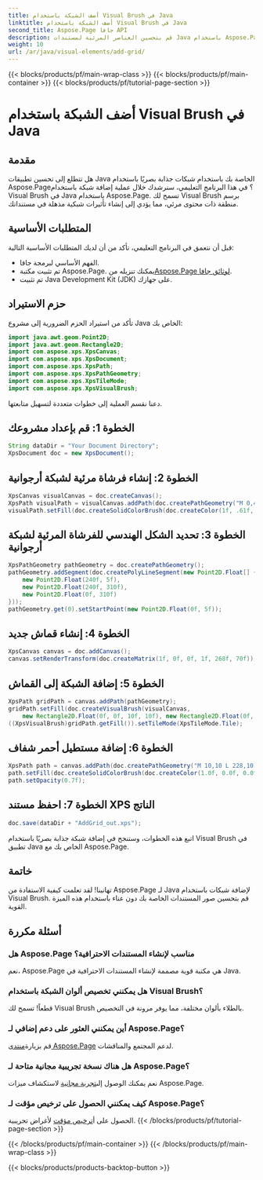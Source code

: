 ```yaml
---
title: أضف الشبكة باستخدام Visual Brush في Java
linktitle: أضف الشبكة باستخدام Visual Brush في Java
second_title: Aspose.Page جافا API
description: قم بتحسين العناصر المرئية لمستندات Java باستخدام Aspose.Page! تعلم كيفية إضافة الشبكات باستخدام Visual Brush خطوة بخطوة. ارفع مستوى جاذبية طلبك دون عناء.
weight: 10
url: /ar/java/visual-elements/add-grid/
---
```


{{< blocks/products/pf/main-wrap-class >}}
{{< blocks/products/pf/main-container >}}
{{< blocks/products/pf/tutorial-page-section >}}

# أضف الشبكة باستخدام Visual Brush في Java

## مقدمة
هل تتطلع إلى تحسين تطبيقات Java الخاصة بك باستخدام شبكات جذابة بصريًا باستخدام Aspose.Page؟ في هذا البرنامج التعليمي، سنرشدك خلال عملية إضافة شبكة باستخدام Visual Brush في Java باستخدام Aspose.Page. تسمح لك Visual Brush برسم منطقة ذات محتوى مرئي، مما يؤدي إلى إنشاء تأثيرات شبكية مذهلة في مستنداتك.
## المتطلبات الأساسية
قبل أن نتعمق في البرنامج التعليمي، تأكد من أن لديك المتطلبات الأساسية التالية:
- الفهم الأساسي لبرمجة جافا.
-  تم تثبيت مكتبة Aspose.Page. يمكنك تنزيله من[Aspose.Page لوثائق جافا](https://reference.aspose.com/page/java/).
- تم تثبيت Java Development Kit (JDK) على جهازك.
## حزم الاستيراد
تأكد من استيراد الحزم الضرورية إلى مشروع Java الخاص بك:
```java
import java.awt.geom.Point2D;
import java.awt.geom.Rectangle2D;
import com.aspose.xps.XpsCanvas;
import com.aspose.xps.XpsDocument;
import com.aspose.xps.XpsPath;
import com.aspose.xps.XpsPathGeometry;
import com.aspose.xps.XpsTileMode;
import com.aspose.xps.XpsVisualBrush;
```
دعنا نقسم العملية إلى خطوات متعددة لتسهيل متابعتها.
## الخطوة 1: قم بإعداد مشروعك
```java
String dataDir = "Your Document Directory";
XpsDocument doc = new XpsDocument();
```
## الخطوة 2: إنشاء فرشاة مرئية لشبكة أرجوانية
```java
XpsCanvas visualCanvas = doc.createCanvas();
XpsPath visualPath = visualCanvas.addPath(doc.createPathGeometry("M 0,4 L 4,4 4,0 6,0 6,4 10,4 10,6 6,6 6,10 4,10 4,6 0,6 Z"));
visualPath.setFill(doc.createSolidColorBrush(doc.createColor(1f, .61f, 0.1f, 0.61f)));
```
## الخطوة 3: تحديد الشكل الهندسي للفرشاة المرئية لشبكة أرجوانية
```java
XpsPathGeometry pathGeometry = doc.createPathGeometry();
pathGeometry.addSegment(doc.createPolyLineSegment(new Point2D.Float[] {
    new Point2D.Float(240f, 5f),
    new Point2D.Float(240f, 310f),
    new Point2D.Float(0f, 310f)
}));
pathGeometry.get(0).setStartPoint(new Point2D.Float(0f, 5f));
```
## الخطوة 4: إنشاء قماش جديد
```java
XpsCanvas canvas = doc.addCanvas();
canvas.setRenderTransform(doc.createMatrix(1f, 0f, 0f, 1f, 268f, 70f));
```
## الخطوة 5: إضافة الشبكة إلى القماش
```java
XpsPath gridPath = canvas.addPath(pathGeometry);
gridPath.setFill(doc.createVisualBrush(visualCanvas,
    new Rectangle2D.Float(0f, 0f, 10f, 10f), new Rectangle2D.Float(0f, 0f, 10f, 10f)));
((XpsVisualBrush)gridPath.getFill()).setTileMode(XpsTileMode.Tile);
```
## الخطوة 6: إضافة مستطيل أحمر شفاف
```java
XpsPath path = canvas.addPath(doc.createPathGeometry("M 10,10 L 228,10 228,100 10,100"));
path.setFill(doc.createSolidColorBrush(doc.createColor(1.0f, 0.0f, 0.0f)));
path.setOpacity(0.7f);
```
## الخطوة 7: احفظ مستند XPS الناتج
```java
doc.save(dataDir + "AddGrid_out.xps");
```
اتبع هذه الخطوات، وستنجح في إضافة شبكة جذابة بصريًا باستخدام Visual Brush في تطبيق Java الخاص بك مع Aspose.Page.
## خاتمة
تهانينا! لقد تعلمت كيفية الاستفادة من Aspose.Page لـ Java لإضافة شبكات باستخدام Visual Brush. قم بتحسين صور المستندات الخاصة بك دون عناء باستخدام هذه الميزة القوية.
## أسئلة مكررة
### هل Aspose.Page مناسب لإنشاء المستندات الاحترافية؟
نعم، Aspose.Page هي مكتبة قوية مصممة لإنشاء المستندات الاحترافية في Java.
### هل يمكنني تخصيص ألوان الشبكة باستخدام Visual Brush؟
قطعاً! تسمح لك Visual Brush بالطلاء بألوان مختلفة، مما يوفر مرونة في التخصيص.
### أين يمكنني العثور على دعم إضافي لـ Aspose.Page؟
 قم بزيارة[منتدى Aspose.Page](https://forum.aspose.com/c/page/39) لدعم المجتمع والمناقشات.
### هل هناك نسخة تجريبية مجانية متاحة لـ Aspose.Page؟
 نعم يمكنك الوصول إلى[تجربة مجانية](https://releases.aspose.com/) لاستكشاف ميزات Aspose.Page.
### كيف يمكنني الحصول على ترخيص مؤقت لـ Aspose.Page؟
 الحصول على أ[ترخيص مؤقت](https://purchase.aspose.com/temporary-license/) لأغراض تجريبية.
{{< /blocks/products/pf/tutorial-page-section >}}

{{< /blocks/products/pf/main-container >}}
{{< /blocks/products/pf/main-wrap-class >}}

{{< blocks/products/products-backtop-button >}}
